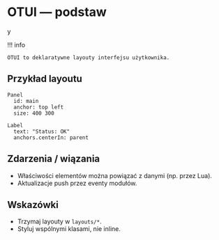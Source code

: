 # OTUI — podstaw

y

!!! info

    OTUI to deklaratywne layouty interfejsu użytkownika.

## Przykład layoutu

```otui
Panel
  id: main
  anchor: top left
  size: 400 300

Label
  text: "Status: OK"
  anchors.centerIn: parent

```

## Zdarzenia / wiązania

- Właściwości elementów można powiązać z danymi (np. przez Lua).
- Aktualizacje push przez eventy modułów.

## Wskazówki

- Trzymaj layouty w `layouts/*`.
- Styluj wspólnymi klasami, nie inline.
